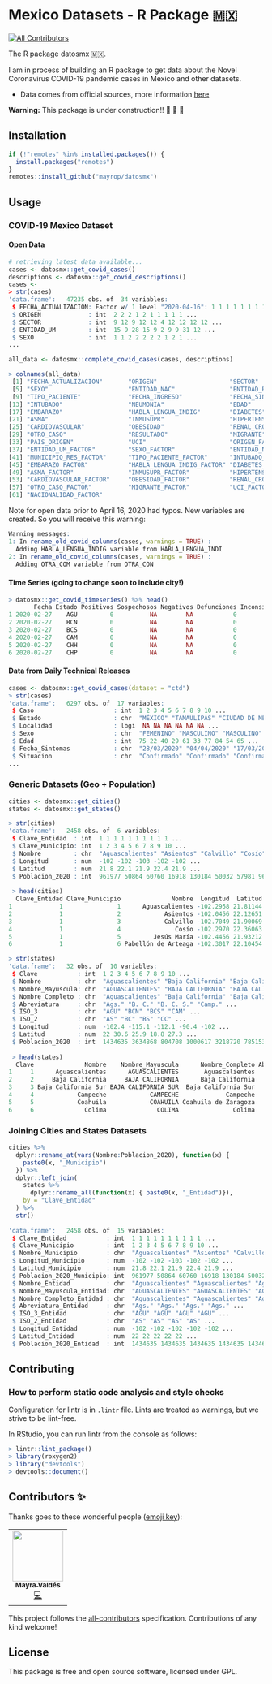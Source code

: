 # Mexico Datasets - R Package 🇲🇽
<!-- ALL-CONTRIBUTORS-BADGE:START - Do not remove or modify this section -->
[![All Contributors](https://img.shields.io/badge/all_contributors-1-orange.svg?style=flat-square)](#contributors-)
<!-- ALL-CONTRIBUTORS-BADGE:END -->

The R package datosmx 🇲🇽.

I am in process of building an R package to get data about the Novel Coronavirus COVID-19 pandemic cases in Mexico and other datasets.

* Data comes from official sources, more information [here](https://github.com/mayrop/datos-covid19in-mx)

**Warning:** This package is under construction!! 🚧 🚧 🚧 

## Installation
```R
if (!"remotes" %in% installed.packages()) {
  install.packages("remotes")
}
remotes::install_github("mayrop/datosmx")
```

## Usage

### COVID-19 Mexico Dataset
#### Open Data
```r
# retrieving latest data available...
cases <- datosmx::get_covid_cases()
descriptions <- datosmx::get_covid_descriptions()
cases <- 
> str(cases)
'data.frame':   47235 obs. of  34 variables:
 $ FECHA_ACTUALIZACION: Factor w/ 1 level "2020-04-16": 1 1 1 1 1 1 1 1 1 1 ...
 $ ORIGEN             : int  2 2 2 1 2 1 1 1 1 1 ...
 $ SECTOR             : int  9 12 9 12 12 4 12 12 12 12 ...
 $ ENTIDAD_UM         : int  15 9 28 15 9 2 9 9 31 12 ...
 $ SEXO               : int  1 1 2 2 2 2 2 1 2 1 ...
...

all_data <- datosmx::complete_covid_cases(cases, descriptions)

> colnames(all_data)
 [1] "FECHA_ACTUALIZACION"       "ORIGEN"                    "SECTOR"                    "ENTIDAD_UM"               
 [5] "SEXO"                      "ENTIDAD_NAC"               "ENTIDAD_RES"               "MUNICIPIO_RES"            
 [9] "TIPO_PACIENTE"             "FECHA_INGRESO"             "FECHA_SINTOMAS"            "FECHA_DEF"                
[13] "INTUBADO"                  "NEUMONIA"                  "EDAD"                      "NACIONALIDAD"             
[17] "EMBARAZO"                  "HABLA_LENGUA_INDIG"        "DIABETES"                  "EPOC"                     
[21] "ASMA"                      "INMUSUPR"                  "HIPERTENSION"              "OTRA_COM"                 
[25] "CARDIOVASCULAR"            "OBESIDAD"                  "RENAL_CRONICA"             "TABAQUISMO"               
[29] "OTRO_CASO"                 "RESULTADO"                 "MIGRANTE"                  "PAIS_NACIONALIDAD"        
[33] "PAIS_ORIGEN"               "UCI"                       "ORIGEN_FACTOR"             "SECTOR_FACTOR"            
[37] "ENTIDAD_UM_FACTOR"         "SEXO_FACTOR"               "ENTIDAD_NAC_FACTOR"        "ENTIDAD_RES_FACTOR"       
[41] "MUNICIPIO_RES_FACTOR"      "TIPO_PACIENTE_FACTOR"      "INTUBADO_FACTOR"           "NEUMONIA_FACTOR"          
[45] "EMBARAZO_FACTOR"           "HABLA_LENGUA_INDIG_FACTOR" "DIABETES_FACTOR"           "EPOC_FACTOR"              
[49] "ASMA_FACTOR"               "INMUSUPR_FACTOR"           "HIPERTENSION_FACTOR"       "OTRA_COM_FACTOR"          
[53] "CARDIOVASCULAR_FACTOR"     "OBESIDAD_FACTOR"           "RENAL_CRONICA_FACTOR"      "TABAQUISMO_FACTOR"        
[57] "OTRO_CASO_FACTOR"          "MIGRANTE_FACTOR"           "UCI_FACTOR"                "RESULTADO_FACTOR"         
[61] "NACIONALIDAD_FACTOR"      
```

Note for open data prior to April 16, 2020 had typos. New variables are created. So you will receive this warning:
```r
Warning messages:
1: In rename_old_covid_columns(cases, warnings = TRUE) :
  Adding HABLA_LENGUA_INDIG variable from HABLA_LENGUA_INDI
2: In rename_old_covid_columns(cases, warnings = TRUE) :
  Adding OTRA_COM variable from OTRA_CON
```

#### Time Series (going to change soon to include city!)
```r
> datosmx::get_covid_timeseries() %>% head()
       Fecha Estado Positivos Sospechosos Negativos Defunciones Inconsistencias
1 2020-02-27    AGU         0          NA        NA           0              NA
2 2020-02-27    BCN         0          NA        NA           0              NA
3 2020-02-27    BCS         0          NA        NA           0              NA
4 2020-02-27    CAM         0          NA        NA           0              NA
5 2020-02-27    CHH         0          NA        NA           0              NA
6 2020-02-27    CHP         0          NA        NA           0              NA
```

#### Data from Daily Technical Releases
```r
cases <- datosmx::get_covid_cases(dataset = "ctd")
> str(cases)
'data.frame':   6297 obs. of  17 variables:
 $ Caso                      : int  1 2 3 4 5 6 7 8 9 10 ...
 $ Estado                    : chr  "MÉXICO" "TAMAULIPAS" "CIUDAD DE MÉXICO" "CIUDAD DE MÉXICO" ...
 $ Localidad                 : logi  NA NA NA NA NA NA ...
 $ Sexo                      : chr  "FEMENINO" "MASCULINO" "MASCULINO" "FEMENINO" ...
 $ Edad                      : int  75 22 40 29 61 33 77 84 54 65 ...
 $ Fecha_Sintomas            : chr  "28/03/2020" "04/04/2020" "17/03/2020" "26/03/2020" ...
 $ Situacion                 : chr  "Confirmado" "Confirmado" "Confirmado" "Confirmado" ...
...
```


### Generic Datasets (Geo + Population)
```r
cities <- datosmx::get_cities()
states <- datosmx::get_states()

> str(cities)
'data.frame':   2458 obs. of  6 variables:
 $ Clave_Entidad  : int  1 1 1 1 1 1 1 1 1 1 ...
 $ Clave_Municipio: int  1 2 3 4 5 6 7 8 9 10 ...
 $ Nombre         : chr  "Aguascalientes" "Asientos" "Calvillo" "Cosío" ...
 $ Longitud       : num  -102 -102 -103 -102 -102 ...
 $ Latitud        : num  21.8 22.1 21.9 22.4 21.9 ...
 $ Poblacion_2020 : int  961977 50864 60760 16918 130184 50032 57981 9661 22743 21947 ...
 
 > head(cities)
  Clave_Entidad Clave_Municipio              Nombre  Longitud  Latitud Poblacion_2020
1             1               1      Aguascalientes -102.2958 21.81144         961977
2             1               2            Asientos -102.0456 22.12651          50864
3             1               3            Calvillo -102.7049 21.90069          60760
4             1               4               Cosío -102.2970 22.36063          16918
5             1               5         Jesús María -102.4456 21.93212         130184
6             1               6 Pabellón de Arteaga -102.3017 22.10454          50032

> str(states)
'data.frame':   32 obs. of  10 variables:
 $ Clave           : int  1 2 3 4 5 6 7 8 9 10 ...
 $ Nombre          : chr  "Aguascalientes" "Baja California" "Baja California Sur" "Campeche" ...
 $ Nombre_Mayuscula: chr  "AGUASCALIENTES" "BAJA CALIFORNIA" "BAJA CALIFORNIA SUR" "CAMPECHE" ...
 $ Nombre_Completo : chr  "Aguascalientes" "Baja California" "Baja California Sur" "Campeche" ...
 $ Abreviatura     : chr  "Ags." "B. C." "B. C. S." "Camp." ...
 $ ISO_3           : chr  "AGU" "BCN" "BCS" "CAM" ...
 $ ISO_2           : chr  "AS" "BC" "BS" "CC" ...
 $ Longitud        : num  -102.4 -115.1 -112.1 -90.4 -102 ...
 $ Latitud         : num  22 30.6 25.9 18.8 27.3 ...
 $ Poblacion_2020  : int  1434635 3634868 804708 1000617 3218720 785153 5730367 3801487 9018645 1868996 ...
 
 > head(states)
  Clave              Nombre    Nombre_Mayuscula      Nombre_Completo Abreviatura ISO_3 ISO_2   Longitud  Latitud Poblacion_2020
1     1      Aguascalientes      AGUASCALIENTES       Aguascalientes        Ags.   AGU    AS -102.36194 22.00644        1434635
2     2     Baja California     BAJA CALIFORNIA      Baja California       B. C.   BCN    BC -115.09707 30.55159        3634868
3     3 Baja California Sur BAJA CALIFORNIA SUR  Baja California Sur    B. C. S.   BCS    BS -112.06620 25.91871         804708
4     4            Campeche            CAMPECHE             Campeche       Camp.   CAM    CC  -90.36028 18.84055        1000617
5     5            Coahuila            COAHUILA Coahuila de Zaragoza       Coah.   COA    CL -102.04404 27.29544        3218720
6     6              Colima              COLIMA               Colima        Col.   COL    CM -104.11512 19.13068         785153
```

### Joining Cities and States Datasets
```r
cities %>% 
  dplyr::rename_at(vars(Nombre:Poblacion_2020), function(x) {
    paste0(x, "_Municipio")
  }) %>%
  dplyr::left_join(
    states %>%
      dplyr::rename_all(function(x) { paste0(x, "_Entidad")}),
    by = "Clave_Entidad"
  ) %>% 
  str()
  
'data.frame':   2458 obs. of  15 variables:
 $ Clave_Entidad           : int  1 1 1 1 1 1 1 1 1 1 ...
 $ Clave_Municipio         : int  1 2 3 4 5 6 7 8 9 10 ...
 $ Nombre_Municipio        : chr  "Aguascalientes" "Asientos" "Calvillo" "Cosío" ...
 $ Longitud_Municipio      : num  -102 -102 -103 -102 -102 ...
 $ Latitud_Municipio       : num  21.8 22.1 21.9 22.4 21.9 ...
 $ Poblacion_2020_Municipio: int  961977 50864 60760 16918 130184 50032 57981 9661 22743 21947 ...
 $ Nombre_Entidad          : chr  "Aguascalientes" "Aguascalientes" "Aguascalientes" "Aguascalientes" ...
 $ Nombre_Mayuscula_Entidad: chr  "AGUASCALIENTES" "AGUASCALIENTES" "AGUASCALIENTES" "AGUASCALIENTES" ...
 $ Nombre_Completo_Entidad : chr  "Aguascalientes" "Aguascalientes" "Aguascalientes" "Aguascalientes" ...
 $ Abreviatura_Entidad     : chr  "Ags." "Ags." "Ags." "Ags." ...
 $ ISO_3_Entidad           : chr  "AGU" "AGU" "AGU" "AGU" ...
 $ ISO_2_Entidad           : chr  "AS" "AS" "AS" "AS" ...
 $ Longitud_Entidad        : num  -102 -102 -102 -102 -102 ...
 $ Latitud_Entidad         : num  22 22 22 22 22 ...
 $ Poblacion_2020_Entidad  : int  1434635 1434635 1434635 1434635 1434635 1434635 1434635 1434635 1434635 1434635 ...

```


##  Contributing

### How to perform static code analysis and style checks
Configuration for lintr is in `.lintr` file. Lints are treated as warnings, but we strive to be lint-free.

In RStudio, you can run lintr from the console as follows:

```R
> lintr::lint_package()
> library(roxygen2)
> library("devtools")
> devtools::document()
```

## Contributors ✨

Thanks goes to these wonderful people ([emoji key](https://allcontributors.org/docs/en/emoji-key)):

<!-- ALL-CONTRIBUTORS-LIST:START - Do not remove or modify this section -->
<!-- prettier-ignore-start -->
<!-- markdownlint-disable -->
<table>
  <tr>
    <td align="center"><a href="https://twitter.com/mayrop"><img src="https://avatars0.githubusercontent.com/u/495985?v=4" width="100px;" alt=""/><br /><sub><b>Mayra Valdés</b></sub></a><br /><a href="https://github.com/mayrop/datosmx/commits?author=mayrop" title="Code">💻</a></td>
  </tr>
</table>

<!-- markdownlint-enable -->
<!-- prettier-ignore-end -->
<!-- ALL-CONTRIBUTORS-LIST:END -->

This project follows the [all-contributors](https://github.com/all-contributors/all-contributors) specification. Contributions of any kind welcome!

## License
This package is free and open source software, licensed under GPL.

